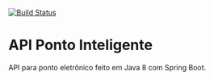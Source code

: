 [![Build Status](https://travis-ci.org/martinhogf/ponto-inteligente-api.svg?branch=master)](https://travis-ci.org/martinhogf/ponto-inteligente-api)

# API Ponto Inteligente
API para ponto eletrônico feito em Java 8 com Spring Boot.
